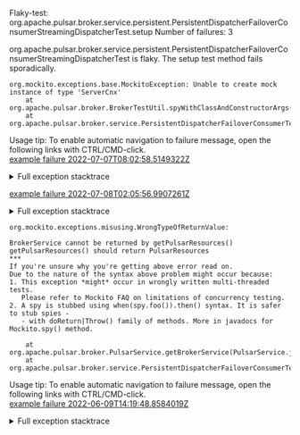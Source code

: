         
Flaky-test: org.apache.pulsar.broker.service.persistent.PersistentDispatcherFailoverConsumerStreamingDispatcherTest.setup
Number of failures: 3

org.apache.pulsar.broker.service.persistent.PersistentDispatcherFailoverConsumerStreamingDispatcherTest is flaky. The setup test method fails sporadically.

```
org.mockito.exceptions.base.MockitoException: Unable to create mock instance of type 'ServerCnx'
	at org.apache.pulsar.broker.BrokerTestUtil.spyWithClassAndConstructorArgs(BrokerTestUtil.java:43)
	at org.apache.pulsar.broker.service.PersistentDispatcherFailoverConsumerTest.setup(PersistentDispatcherFailoverConsumerTest.java:167)
```

Usage tip: To enable automatic navigation to failure message, open the following links with CTRL/CMD-click.  
[example failure 2022-07-07T08:02:58.5149322Z](https://github.com/apache/pulsar/runs/7228691018?check_suite_focus=true#step:9:1623)  


<details>
<summary>Full exception stacktrace</summary>
<code><pre>
org.mockito.exceptions.base.MockitoException: Unable to create mock instance of type 'ServerCnx'
	at org.apache.pulsar.broker.BrokerTestUtil.spyWithClassAndConstructorArgs(BrokerTestUtil.java:43)
	at org.apache.pulsar.broker.service.PersistentDispatcherFailoverConsumerTest.setup(PersistentDispatcherFailoverConsumerTest.java:167)
	at org.apache.pulsar.broker.service.persistent.PersistentDispatcherFailoverConsumerStreamingDispatcherTest.setup(PersistentDispatcherFailoverConsumerStreamingDispatcherTest.java:34)
	at java.base/jdk.internal.reflect.NativeMethodAccessorImpl.invoke0(Native Method)
	at java.base/jdk.internal.reflect.NativeMethodAccessorImpl.invoke(NativeMethodAccessorImpl.java:77)
	at java.base/jdk.internal.reflect.DelegatingMethodAccessorImpl.invoke(DelegatingMethodAccessorImpl.java:43)
	at java.base/java.lang.reflect.Method.invoke(Method.java:568)
	at org.testng.internal.MethodInvocationHelper.invokeMethod(MethodInvocationHelper.java:132)
	at org.testng.internal.MethodInvocationHelper.invokeMethodConsideringTimeout(MethodInvocationHelper.java:61)
	at org.testng.internal.ConfigInvoker.invokeConfigurationMethod(ConfigInvoker.java:366)
	at org.testng.internal.ConfigInvoker.invokeConfigurations(ConfigInvoker.java:320)
	at org.testng.internal.TestInvoker.runConfigMethods(TestInvoker.java:701)
	at org.testng.internal.TestInvoker.invokeMethod(TestInvoker.java:527)
	at org.testng.internal.TestInvoker.invokeTestMethod(TestInvoker.java:174)
	at org.testng.internal.MethodRunner.runInSequence(MethodRunner.java:46)
	at org.testng.internal.TestInvoker$MethodInvocationAgent.invoke(TestInvoker.java:822)
	at org.testng.internal.TestInvoker.invokeTestMethods(TestInvoker.java:147)
	at org.testng.internal.TestMethodWorker.invokeTestMethods(TestMethodWorker.java:146)
	at org.testng.internal.TestMethodWorker.run(TestMethodWorker.java:128)
	at java.base/java.util.ArrayList.forEach(ArrayList.java:1511)
	at org.testng.TestRunner.privateRun(TestRunner.java:764)
	at org.testng.TestRunner.run(TestRunner.java:585)
	at org.testng.SuiteRunner.runTest(SuiteRunner.java:384)
	at org.testng.SuiteRunner.runSequentially(SuiteRunner.java:378)
	at org.testng.SuiteRunner.privateRun(SuiteRunner.java:337)
	at org.testng.SuiteRunner.run(SuiteRunner.java:286)
	at org.testng.SuiteRunnerWorker.runSuite(SuiteRunnerWorker.java:53)
	at org.testng.SuiteRunnerWorker.run(SuiteRunnerWorker.java:96)
	at org.testng.TestNG.runSuitesSequentially(TestNG.java:1218)
	at org.testng.TestNG.runSuitesLocally(TestNG.java:1140)
	at org.testng.TestNG.runSuites(TestNG.java:1069)
	at org.testng.TestNG.run(TestNG.java:1037)
	at org.apache.maven.surefire.testng.TestNGExecutor.run(TestNGExecutor.java:135)
	at org.apache.maven.surefire.testng.TestNGDirectoryTestSuite.executeSingleClass(TestNGDirectoryTestSuite.java:112)
	at org.apache.maven.surefire.testng.TestNGDirectoryTestSuite.executeLazy(TestNGDirectoryTestSuite.java:123)
	at org.apache.maven.surefire.testng.TestNGDirectoryTestSuite.execute(TestNGDirectoryTestSuite.java:90)
	at org.apache.maven.surefire.testng.TestNGProvider.invoke(TestNGProvider.java:146)
	at org.apache.maven.surefire.booter.ForkedBooter.invokeProviderInSameClassLoader(ForkedBooter.java:384)
	at org.apache.maven.surefire.booter.ForkedBooter.runSuitesInProcess(ForkedBooter.java:345)
	at org.apache.maven.surefire.booter.ForkedBooter.execute(ForkedBooter.java:126)
	at org.apache.maven.surefire.booter.ForkedBooter.main(ForkedBooter.java:418)
Caused by: org.mockito.creation.instance.InstantiationException:
Unable to create instance of 'ServerCnx'.
Please ensure the target class has a constructor that matches these argument types: [org.apache.pulsar.broker.PulsarService] and executes cleanly.
	... 41 more
Caused by: java.lang.reflect.InvocationTargetException
	at org.mockito.internal.util.reflection.InstrumentationMemberAccessor.newInstance(InstrumentationMemberAccessor.java:198)
	at org.mockito.internal.util.reflection.InstrumentationMemberAccessor.newInstance(InstrumentationMemberAccessor.java:161)
	at org.mockito.internal.util.reflection.ModuleMemberAccessor.newInstance(ModuleMemberAccessor.java:42)
	at org.mockito.internal.creation.instance.ConstructorInstantiator.invokeConstructor(ConstructorInstantiator.java:70)
	at org.mockito.internal.creation.instance.ConstructorInstantiator.withParams(ConstructorInstantiator.java:53)
	at org.mockito.internal.creation.instance.ConstructorInstantiator.newInstance(ConstructorInstantiator.java:39)
	at org.mockito.internal.creation.bytebuddy.InlineDelegateByteBuddyMockMaker.doCreateMock(InlineDelegateByteBuddyMockMaker.java:360)
	at org.mockito.internal.creation.bytebuddy.InlineDelegateByteBuddyMockMaker.createMock(InlineDelegateByteBuddyMockMaker.java:330)
	at org.mockito.internal.creation.bytebuddy.InlineByteBuddyMockMaker.createMock(InlineByteBuddyMockMaker.java:58)
	at org.mockito.internal.util.MockUtil.createMock(MockUtil.java:53)
	at org.mockito.internal.MockitoCore.mock(MockitoCore.java:84)
	at org.mockito.Mockito.mock(Mockito.java:1964)
	... 41 more
Caused by: java.lang.ClassCastException: class org.apache.pulsar.broker.service.BrokerService cannot be cast to class org.apache.pulsar.broker.resources.PulsarResources (org.apache.pulsar.broker.service.BrokerService and org.apache.pulsar.broker.resources.PulsarResources are in unnamed module of loader 'app')
	at org.apache.pulsar.broker.PulsarService.getPulsarResources(PulsarService.java:265)
	at org.apache.pulsar.broker.service.TopicListService.<init>(TopicListService.java:103)
	at org.apache.pulsar.broker.service.ServerCnx.<init>(ServerCnx.java:279)
	at org.apache.pulsar.broker.service.ServerCnx.<init>(ServerCnx.java:239)
	at java.base/java.lang.invoke.MethodHandle.invokeWithArguments(MethodHandle.java:732)
	at org.mockito.internal.util.reflection.InstrumentationMemberAccessor$Dispatcher$ByteBuddy$ly6r1IqQ.invokeWithArguments(Unknown Source)
	at org.mockito.internal.util.reflection.InstrumentationMemberAccessor.lambda$newInstance$0(InstrumentationMemberAccessor.java:191)
	at org.mockito.internal.util.reflection.InstrumentationMemberAccessor.newInstance(InstrumentationMemberAccessor.java:188)
	... 52 more

</pre></code>
</details>

[example failure 2022-07-08T02:05:56.9907261Z](https://github.com/apache/pulsar/runs/7244390736?check_suite_focus=true#step:9:689)  


<details>
<summary>Full exception stacktrace</summary>
<code><pre>
org.mockito.exceptions.base.MockitoException: Unable to create mock instance of type 'ServerCnx'
	at org.apache.pulsar.broker.BrokerTestUtil.spyWithClassAndConstructorArgs(BrokerTestUtil.java:43)
	at org.apache.pulsar.broker.service.PersistentDispatcherFailoverConsumerTest.setup(PersistentDispatcherFailoverConsumerTest.java:167)
	at org.apache.pulsar.broker.service.persistent.PersistentDispatcherFailoverConsumerStreamingDispatcherTest.setup(PersistentDispatcherFailoverConsumerStreamingDispatcherTest.java:34)
	at java.base/jdk.internal.reflect.NativeMethodAccessorImpl.invoke0(Native Method)
	at java.base/jdk.internal.reflect.NativeMethodAccessorImpl.invoke(NativeMethodAccessorImpl.java:77)
	at java.base/jdk.internal.reflect.DelegatingMethodAccessorImpl.invoke(DelegatingMethodAccessorImpl.java:43)
	at java.base/java.lang.reflect.Method.invoke(Method.java:568)
	at org.testng.internal.MethodInvocationHelper.invokeMethod(MethodInvocationHelper.java:132)
	at org.testng.internal.MethodInvocationHelper.invokeMethodConsideringTimeout(MethodInvocationHelper.java:61)
	at org.testng.internal.ConfigInvoker.invokeConfigurationMethod(ConfigInvoker.java:366)
	at org.testng.internal.ConfigInvoker.invokeConfigurations(ConfigInvoker.java:320)
	at org.testng.internal.TestInvoker.runConfigMethods(TestInvoker.java:701)
	at org.testng.internal.TestInvoker.invokeMethod(TestInvoker.java:527)
	at org.testng.internal.TestInvoker.invokeTestMethod(TestInvoker.java:174)
	at org.testng.internal.MethodRunner.runInSequence(MethodRunner.java:46)
	at org.testng.internal.TestInvoker$MethodInvocationAgent.invoke(TestInvoker.java:822)
	at org.testng.internal.TestInvoker.invokeTestMethods(TestInvoker.java:147)
	at org.testng.internal.TestMethodWorker.invokeTestMethods(TestMethodWorker.java:146)
	at org.testng.internal.TestMethodWorker.run(TestMethodWorker.java:128)
	at java.base/java.util.ArrayList.forEach(ArrayList.java:1511)
	at org.testng.TestRunner.privateRun(TestRunner.java:764)
	at org.testng.TestRunner.run(TestRunner.java:585)
	at org.testng.SuiteRunner.runTest(SuiteRunner.java:384)
	at org.testng.SuiteRunner.runSequentially(SuiteRunner.java:378)
	at org.testng.SuiteRunner.privateRun(SuiteRunner.java:337)
	at org.testng.SuiteRunner.run(SuiteRunner.java:286)
	at org.testng.SuiteRunnerWorker.runSuite(SuiteRunnerWorker.java:53)
	at org.testng.SuiteRunnerWorker.run(SuiteRunnerWorker.java:96)
	at org.testng.TestNG.runSuitesSequentially(TestNG.java:1218)
	at org.testng.TestNG.runSuitesLocally(TestNG.java:1140)
	at org.testng.TestNG.runSuites(TestNG.java:1069)
	at org.testng.TestNG.run(TestNG.java:1037)
	at org.apache.maven.surefire.testng.TestNGExecutor.run(TestNGExecutor.java:135)
	at org.apache.maven.surefire.testng.TestNGDirectoryTestSuite.executeSingleClass(TestNGDirectoryTestSuite.java:112)
	at org.apache.maven.surefire.testng.TestNGDirectoryTestSuite.executeLazy(TestNGDirectoryTestSuite.java:123)
	at org.apache.maven.surefire.testng.TestNGDirectoryTestSuite.execute(TestNGDirectoryTestSuite.java:90)
	at org.apache.maven.surefire.testng.TestNGProvider.invoke(TestNGProvider.java:146)
	at org.apache.maven.surefire.booter.ForkedBooter.invokeProviderInSameClassLoader(ForkedBooter.java:384)
	at org.apache.maven.surefire.booter.ForkedBooter.runSuitesInProcess(ForkedBooter.java:345)
	at org.apache.maven.surefire.booter.ForkedBooter.execute(ForkedBooter.java:126)
	at org.apache.maven.surefire.booter.ForkedBooter.main(ForkedBooter.java:418)
Caused by: org.mockito.creation.instance.InstantiationException:
Unable to create instance of 'ServerCnx'.
Please ensure the target class has a constructor that matches these argument types: [org.apache.pulsar.broker.PulsarService] and executes cleanly.
	... 41 more
Caused by: java.lang.reflect.InvocationTargetException
	at org.mockito.internal.util.reflection.InstrumentationMemberAccessor.newInstance(InstrumentationMemberAccessor.java:198)
	at org.mockito.internal.util.reflection.InstrumentationMemberAccessor.newInstance(InstrumentationMemberAccessor.java:161)
	at org.mockito.internal.util.reflection.ModuleMemberAccessor.newInstance(ModuleMemberAccessor.java:42)
	at org.mockito.internal.creation.instance.ConstructorInstantiator.invokeConstructor(ConstructorInstantiator.java:70)
	at org.mockito.internal.creation.instance.ConstructorInstantiator.withParams(ConstructorInstantiator.java:53)
	at org.mockito.internal.creation.instance.ConstructorInstantiator.newInstance(ConstructorInstantiator.java:39)
	at org.mockito.internal.creation.bytebuddy.InlineDelegateByteBuddyMockMaker.doCreateMock(InlineDelegateByteBuddyMockMaker.java:360)
	at org.mockito.internal.creation.bytebuddy.InlineDelegateByteBuddyMockMaker.createMock(InlineDelegateByteBuddyMockMaker.java:330)
	at org.mockito.internal.creation.bytebuddy.InlineByteBuddyMockMaker.createMock(InlineByteBuddyMockMaker.java:58)
	at org.mockito.internal.util.MockUtil.createMock(MockUtil.java:53)
	at org.mockito.internal.MockitoCore.mock(MockitoCore.java:84)
	at org.mockito.Mockito.mock(Mockito.java:1964)
	... 41 more
Caused by: java.lang.ClassCastException: class org.apache.pulsar.broker.service.BrokerService cannot be cast to class org.apache.pulsar.broker.resources.PulsarResources (org.apache.pulsar.broker.service.BrokerService and org.apache.pulsar.broker.resources.PulsarResources are in unnamed module of loader 'app')
	at org.apache.pulsar.broker.PulsarService.getPulsarResources(PulsarService.java:265)
	at org.apache.pulsar.broker.service.TopicListService.<init>(TopicListService.java:103)
	at org.apache.pulsar.broker.service.ServerCnx.<init>(ServerCnx.java:279)
	at org.apache.pulsar.broker.service.ServerCnx.<init>(ServerCnx.java:239)
	at java.base/java.lang.invoke.MethodHandle.invokeWithArguments(MethodHandle.java:732)
	at org.mockito.internal.util.reflection.InstrumentationMemberAccessor$Dispatcher$ByteBuddy$czKGf8HE.invokeWithArguments(Unknown Source)
	at org.mockito.internal.util.reflection.InstrumentationMemberAccessor.lambda$newInstance$0(InstrumentationMemberAccessor.java:191)
	at org.mockito.internal.util.reflection.InstrumentationMemberAccessor.newInstance(InstrumentationMemberAccessor.java:188)
	... 52 more

</pre></code>
</details>

```
org.mockito.exceptions.misusing.WrongTypeOfReturnValue:

BrokerService cannot be returned by getPulsarResources()
getPulsarResources() should return PulsarResources
***
If you're unsure why you're getting above error read on.
Due to the nature of the syntax above problem might occur because:
1. This exception *might* occur in wrongly written multi-threaded tests.
   Please refer to Mockito FAQ on limitations of concurrency testing.
2. A spy is stubbed using when(spy.foo()).then() syntax. It is safer to stub spies -
   - with doReturn|Throw() family of methods. More in javadocs for Mockito.spy() method.

	at org.apache.pulsar.broker.PulsarService.getBrokerService(PulsarService.java:1237)
	at org.apache.pulsar.broker.service.PersistentDispatcherFailoverConsumerTest.setup(PersistentDispatcherFailoverConsumerTest.java:142)
```

Usage tip: To enable automatic navigation to failure message, open the following links with CTRL/CMD-click.  
[example failure 2022-06-09T14:19:48.8584019Z](https://github.com/apache/pulsar/runs/6814328645?check_suite_focus=true#step:10:598)  


<details>
<summary>Full exception stacktrace</summary>
<code><pre>
org.mockito.exceptions.misusing.WrongTypeOfReturnValue:

BrokerService cannot be returned by getPulsarResources()
getPulsarResources() should return PulsarResources
***
If you're unsure why you're getting above error read on.
Due to the nature of the syntax above problem might occur because:
1. This exception *might* occur in wrongly written multi-threaded tests.
   Please refer to Mockito FAQ on limitations of concurrency testing.
2. A spy is stubbed using when(spy.foo()).then() syntax. It is safer to stub spies -
   - with doReturn|Throw() family of methods. More in javadocs for Mockito.spy() method.

	at org.apache.pulsar.broker.PulsarService.getBrokerService(PulsarService.java:1237)
	at org.apache.pulsar.broker.service.PersistentDispatcherFailoverConsumerTest.setup(PersistentDispatcherFailoverConsumerTest.java:142)
	at org.apache.pulsar.broker.service.persistent.PersistentDispatcherFailoverConsumerStreamingDispatcherTest.setup(PersistentDispatcherFailoverConsumerStreamingDispatcherTest.java:34)
	at java.base/jdk.internal.reflect.NativeMethodAccessorImpl.invoke0(Native Method)
	at java.base/jdk.internal.reflect.NativeMethodAccessorImpl.invoke(NativeMethodAccessorImpl.java:77)
	at java.base/jdk.internal.reflect.DelegatingMethodAccessorImpl.invoke(DelegatingMethodAccessorImpl.java:43)
	at java.base/java.lang.reflect.Method.invoke(Method.java:568)
	at org.testng.internal.MethodInvocationHelper.invokeMethod(MethodInvocationHelper.java:132)
	at org.testng.internal.MethodInvocationHelper.invokeMethodConsideringTimeout(MethodInvocationHelper.java:61)
	at org.testng.internal.ConfigInvoker.invokeConfigurationMethod(ConfigInvoker.java:366)
	at org.testng.internal.ConfigInvoker.invokeConfigurations(ConfigInvoker.java:320)
	at org.testng.internal.TestInvoker.runConfigMethods(TestInvoker.java:701)
	at org.testng.internal.TestInvoker.invokeMethod(TestInvoker.java:527)
	at org.testng.internal.TestInvoker.invokeTestMethod(TestInvoker.java:174)
	at org.testng.internal.MethodRunner.runInSequence(MethodRunner.java:46)
	at org.testng.internal.TestInvoker$MethodInvocationAgent.invoke(TestInvoker.java:822)
	at org.testng.internal.TestInvoker.invokeTestMethods(TestInvoker.java:147)
	at org.testng.internal.TestMethodWorker.invokeTestMethods(TestMethodWorker.java:146)
	at org.testng.internal.TestMethodWorker.run(TestMethodWorker.java:128)
	at java.base/java.util.ArrayList.forEach(ArrayList.java:1511)
	at org.testng.TestRunner.privateRun(TestRunner.java:764)
	at org.testng.TestRunner.run(TestRunner.java:585)
	at org.testng.SuiteRunner.runTest(SuiteRunner.java:384)
	at org.testng.SuiteRunner.runSequentially(SuiteRunner.java:378)
	at org.testng.SuiteRunner.privateRun(SuiteRunner.java:337)
	at org.testng.SuiteRunner.run(SuiteRunner.java:286)
	at org.testng.SuiteRunnerWorker.runSuite(SuiteRunnerWorker.java:53)
	at org.testng.SuiteRunnerWorker.run(SuiteRunnerWorker.java:96)
	at org.testng.TestNG.runSuitesSequentially(TestNG.java:1218)
	at org.testng.TestNG.runSuitesLocally(TestNG.java:1140)
	at org.testng.TestNG.runSuites(TestNG.java:1069)
	at org.testng.TestNG.run(TestNG.java:1037)
	at org.apache.maven.surefire.testng.TestNGExecutor.run(TestNGExecutor.java:135)
	at org.apache.maven.surefire.testng.TestNGDirectoryTestSuite.executeSingleClass(TestNGDirectoryTestSuite.java:112)
	at org.apache.maven.surefire.testng.TestNGDirectoryTestSuite.executeLazy(TestNGDirectoryTestSuite.java:123)
	at org.apache.maven.surefire.testng.TestNGDirectoryTestSuite.execute(TestNGDirectoryTestSuite.java:90)
	at org.apache.maven.surefire.testng.TestNGProvider.invoke(TestNGProvider.java:146)
	at org.apache.maven.surefire.booter.ForkedBooter.invokeProviderInSameClassLoader(ForkedBooter.java:384)
	at org.apache.maven.surefire.booter.ForkedBooter.runSuitesInProcess(ForkedBooter.java:345)
	at org.apache.maven.surefire.booter.ForkedBooter.execute(ForkedBooter.java:126)
	at org.apache.maven.surefire.booter.ForkedBooter.main(ForkedBooter.java:418)

</pre></code>
</details>

